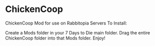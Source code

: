 # ChickenCoop
ChickenCoop Mod for use on Rabbitopia Servers
To Install:

Create a Mods folder in your 7 Days to Die main folder.
Drag the entire ChickenCoop folder into that Mods folder.
Enjoy!
